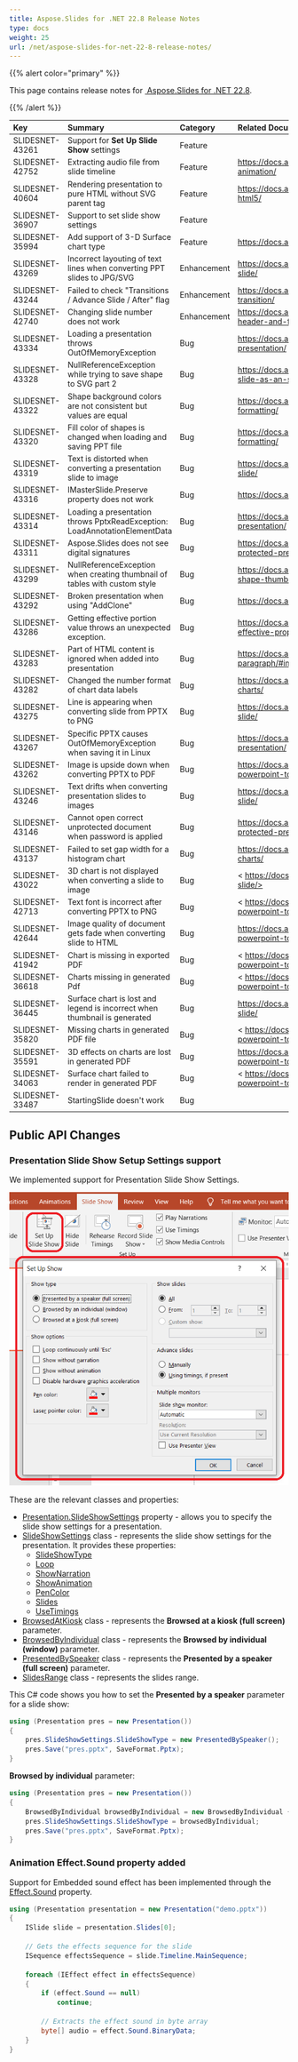 ```yaml
---
title: Aspose.Slides for .NET 22.8 Release Notes
type: docs
weight: 25
url: /net/aspose-slides-for-net-22-8-release-notes/
---
```


{{% alert color="primary" %}} 

This page contains release notes for [ Aspose.Slides for .NET 22.8](https://www.nuget.org/packages/Aspose.Slides.NET/).

{{% /alert %}} 

|**Key**|**Summary**|**Category**|**Related Documentation**|
| :- | :- | :- | :- |
|SLIDESNET-43261|Support for **Set Up Slide Show** settings|Feature||
|SLIDESNET-42752|Extracting audio file from slide timeline|Feature|<https://docs.aspose.com/slides/net/shape-animation/>|
|SLIDESNET-40604|Rendering presentation to pure HTML without SVG parent tag|Feature|<https://docs.aspose.com/slides/net/export-to-html5/>|
|SLIDESNET-36907|Support to set slide show settings|Feature||
|SLIDESNET-35994|Add support of 3-D Surface chart type|Feature|<https://docs.aspose.com/slides/net/create-chart/>|
|SLIDESNET-43269|Incorrect layouting of text lines when converting PPT slides to JPG/SVG|Enhancement|<https://docs.aspose.com/slides/net/convert-slide/>|
|SLIDESNET-43244|Failed to check "Transitions / Advance Slide / After" flag|Enhancement|<https://docs.aspose.com/slides/net/slide-transition/>|
|SLIDESNET-42740|Changing slide number does not work|Enhancement|<https://docs.aspose.com/slides/net/presentation-header-and-footer/>|
|SLIDESNET-43334|Loading a presentation throws OutOfMemoryException|Bug|<https://docs.aspose.com/slides/net/open-presentation/>|
|SLIDESNET-43328|NullReferenceException while trying to save shape to SVG part 2|Bug|<https://docs.aspose.com/slides/net/render-a-slide-as-an-svg-image/>|
|SLIDESNET-43322|Shape background colors are not consistent but values are equal|Bug|<https://docs.aspose.com/slides/net/shape-formatting/>|
|SLIDESNET-43320|Fill color of shapes is changed when loading and saving PPT file|Bug|<https://docs.aspose.com/slides/net/shape-formatting/>|
|SLIDESNET-43319|Text is distorted when converting a presentation slide to image|Bug|<https://docs.aspose.com/slides/net/convert-slide/>|
|SLIDESNET-43316|IMasterSlide.Preserve property does not work|Bug|<https://docs.aspose.com/slides/net/slide-master/>|
|SLIDESNET-43314|Loading a presentation throws PptxReadException: LoadAnnotationElementData|Bug|<https://docs.aspose.com/slides/net/open-presentation/>|
|SLIDESNET-43311|Aspose.Slides does not see digital signatures|Bug|<https://docs.aspose.com/slides/net/password-protected-presentation/>|
|SLIDESNET-43299|NullReferenceException when creating thumbnail of tables with custom style|Bug|<https://docs.aspose.com/slides/net/create-shape-thumbnails/>|
|SLIDESNET-43292|Broken presentation when using "AddClone"|Bug|<https://docs.aspose.com/slides/net/clone-slides/>|
|SLIDESNET-43286|Getting effective portion value throws an unexpected exception. |Bug|<https://docs.aspose.com/slides/net/shape-effective-properties/>|
|SLIDESNET-43283|Part of HTML content is ignored when added into presentation|Bug|<https://docs.aspose.com/slides/net/manage-paragraph/#import-html-text-in-paragraphs>|
|SLIDESNET-43282|Changed the number format of chart data labels|Bug|<https://docs.aspose.com/slides/net/powerpoint-charts/>|
|SLIDESNET-43275|Line is appearing when converting slide from PPTX to PNG|Bug|<https://docs.aspose.com/slides/net/convert-slide/>|
|SLIDESNET-43267|Specific PPTX causes OutOfMemoryException when saving it in Linux|Bug|<https://docs.aspose.com/slides/net/open-presentation/>|
|SLIDESNET-43262|Image is upside down when converting PPTX to PDF|Bug|<https://docs.aspose.com/slides/net/convert-powerpoint-to-pdf/>|
|SLIDESNET-43246|Text drifts when converting presentation slides to images|Bug|<https://docs.aspose.com/slides/net/convert-slide/>|
|SLIDESNET-43146|Cannot open correct unprotected document when password is applied|Bug|<https://docs.aspose.com/slides/net/password-protected-presentation/>|
|SLIDESNET-43137|Failed to set gap width for a histogram chart|Bug|<https://docs.aspose.com/slides/net/powerpoint-charts/>|
|SLIDESNET-43022|3D chart is not displayed when converting a slide to image|Bug|< https://docs.aspose.com/slides/net/convert-slide/>|
|SLIDESNET-42713|Text font is incorrect after converting PPTX to PNG|Bug|< https://docs.aspose.com/slides/net/convert-powerpoint-to-png/>|
|SLIDESNET-42644|Image quality of document gets fade when converting slide to HTML|Bug|<https://docs.aspose.com/slides/net/convert-powerpoint-to-html/>|
|SLIDESNET-41942|Chart is missing in exported PDF|Bug|< https://docs.aspose.com/slides/net/convert-powerpoint-to-pdf/>|
|SLIDESNET-36618|Charts missing in generated Pdf|Bug|< https://docs.aspose.com/slides/net/convert-powerpoint-to-pdf/>|
|SLIDESNET-36445|Surface chart is lost and legend is incorrect when thumbnail is generated|Bug|<https://docs.aspose.com/slides/net/convert-slide/>|
|SLIDESNET-35820|Missing charts in generated PDF file|Bug|< https://docs.aspose.com/slides/net/convert-powerpoint-to-pdf/>|
|SLIDESNET-35591|3D effects on charts are lost in generated PDF|Bug|<https://docs.aspose.com/slides/net/convert-powerpoint-to-pdf/>|
|SLIDESNET-34063|Surface chart failed to render in generated PDF|Bug|< https://docs.aspose.com/slides/net/convert-powerpoint-to-pdf/>|
|SLIDESNET-33487|StartingSlide doesn't work|Bug||


## Public API Changes ##

### Presentation Slide Show Setup Settings support ###

We implemented support for Presentation Slide Show Settings.

![Slide Show Settings](slideShowSetup.png)

These are the relevant classes and properties:

* [Presentation.SlideShowSettings](https://reference.aspose.com/slides/net/aspose.slides/presentation/slideshowsettings/) property - allows you to specify the slide show settings for a presentation.
* [SlideShowSettings](https://reference.aspose.com/slides/net/aspose.slides/slideshowsettings/) class - represents the slide show settings for the presentation. It provides these properties:
  - [SlideShowType](https://reference.aspose.com/slides/net/aspose.slides/slideshowsettings/slideshowtype)
  - [Loop](https://reference.aspose.com/slides/net/aspose.slides/slideshowsettings/loop)
  - [ShowNarration](https://reference.aspose.com/slides/net/aspose.slides/slideshowsettings/shownarration)
  - [ShowAnimation](https://reference.aspose.com/slides/net/aspose.slides/slideshowsettings/showanimation)
  - [PenColor](https://reference.aspose.com/slides/net/aspose.slides/slideshowsettings/pencolor)
  - [Slides](https://reference.aspose.com/slides/net/aspose.slides/slideshowsettings/slides)
  - [UseTimings](https://reference.aspose.com/slides/net/aspose.slides/slideshowsettings/usetimings)
* [BrowsedAtKiosk](https://reference.aspose.com/slides/net/aspose.slides/browsedatkiosk) class - represents the **Browsed at a kiosk (full screen)** parameter.
* [BrowsedByIndividual](https://reference.aspose.com/slides/net/aspose.slides/browsedbyindividual) class - represents the **Browsed by individual (window)** parameter.
* [PresentedBySpeaker](https://reference.aspose.com/slides/net/aspose.slides/presentedbyspeaker) class - represents the **Presented by a speaker (full screen)** parameter.
* [SlidesRange](https://reference.aspose.com/slides/net/aspose.slides/slidesrange/) class - represents the slides range.

This C# code shows you how to set the **Presented by a speaker** parameter for a slide show:

``` csharp
using (Presentation pres = new Presentation())
{
    pres.SlideShowSettings.SlideShowType = new PresentedBySpeaker();
    pres.Save("pres.pptx", SaveFormat.Pptx);
}
```

**Browsed by individual** parameter: 

``` csharp
using (Presentation pres = new Presentation())
{
    BrowsedByIndividual browsedByIndividual = new BrowsedByIndividual {ShowScrollbar = true};
    pres.SlideShowSettings.SlideShowType = browsedByIndividual;
    pres.Save("pres.pptx", SaveFormat.Pptx);
}
```

### Animation Effect.Sound property added ###

Support for Embedded sound effect has been implemented through the [Effect.Sound](https://reference.aspose.com/slides/net/aspose.slides.animation/effect/sound/) property. 

``` csharp
using (Presentation presentation = new Presentation("demo.pptx"))
{
    ISlide slide = presentation.Slides[0];
    
    // Gets the effects sequence for the slide
    ISequence effectsSequence = slide.Timeline.MainSequence;
       
    foreach (IEffect effect in effectsSequence)
    {
        if (effect.Sound == null)
            continue;
        
        // Extracts the effect sound in byte array
        byte[] audio = effect.Sound.BinaryData;
    }
}
